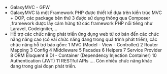 * GalaxyMVC - GFW
* GalaxyMVC là một Framework PHP được thiết kế dựa trên kiến trúc MVC + OOP, các package bên thứ 3 được sử dụng thông qua Composer ,framework được lấy cảm hứng từ các framework PHP nổi tiếng như Laravel, Codeigniter,...
* Hỗ trợ các chức năng phát triển ứng dụng web từ cơ bản đến các chức năng nâng cao (có vài chức năng đang trong quá trình phát triển), các chức năng hỗ trợ báo gồm:
   1  MVC (Model - View - Controller)
   2  Router Mapping
   3  Config
   4  Middleware
   5  Facades
   6  Helpers
   7  Service Provider
   8  ORM Eloquent
   9  DI - Container (Dependency Injection Container)
   10 Authentication (JWT)
   11 RESTful APIs
      ....
   Còn nhiều chức năng khác đang trong giai đoạn phát triển.